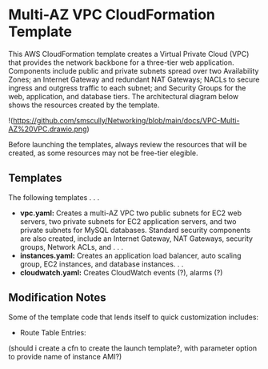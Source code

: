 # Multi-AZ VPC CloudFormation Template
This AWS CloudFormation template creates a Virtual Private Cloud (VPC) that provides the network backbone for a three-tier web application.  Components include public and private subnets spread over two Availability Zones; an Internet Gateway and redundant NAT Gateways; NACLs to secure ingress and outgress traffic to each subnet; and Security Groups for the web, application, and database tiers.  The architectural diagram below shows the resources created by the template.

!(https://github.com/smscully/Networking/blob/main/docs/VPC-Multi-AZ%20VPC.drawio.png)

Before launching the templates, always review the resources that will be created, as some resources may not be free-tier elegible.

## Templates
The following templates . . .
+ **vpc.yaml:** Creates a multi-AZ VPC two public subnets for EC2 web servers, two private subnets for EC2 application servers, and two private subnets for MySQL databases.  Standard security components are also created, include an Internet Gateway, NAT Gateways, security groups, Network ACLs, and . . .
+ **instances.yaml:** Creates an application load balancer, auto scaling group, EC2 instances, and database instances. . .
+ **cloudwatch.yaml:** Creates CloudWatch events (?), alarms (?)

## Modification Notes
Some of the template code that lends itself to quick customization includes:
+ Route Table Entries: 

(should i create a cfn to create the launch template?, with parameter option to provide name of instance AMI?)
